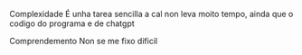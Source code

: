 Complexidade É unha tarea sencilla a cal non leva moito tempo, ainda que o codigo do programa e de chatgpt

Comprendemento Non se me fixo dificil
